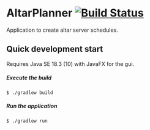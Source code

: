 # AltarPlanner [![Build Status](https://travis-ci.org/mwkroening/altarplanner.svg?branch=master)](https://travis-ci.org/mwkroening/altarplanner)

Application to create altar server schedules.

## Quick development start

Requires Java SE 18.3 (10) with JavaFX for the gui.

##### Execute the build

```
$ ./gradlew build
```

##### Run the application

```
$ ./gradlew run
```
